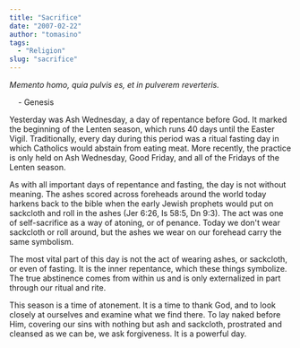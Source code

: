 ```yaml
---
title: "Sacrifice"
date: "2007-02-22"
author: "tomasino"
tags:
  - "Religion"
slug: "sacrifice"
---
```


<span style="font-style: italic;">Memento homo, quia pulvis es, et in
pulverem reverteris.</span>

    - Genesis

Yesterday was Ash Wednesday, a day of repentance before God. It marked
the beginning of the Lenten season, which runs 40 days until the Easter
Vigil. Traditionally, every day during this period was a ritual fasting
day in which Catholics would abstain from eating meat. More recently,
the practice is only held on Ash Wednesday, Good Friday, and all of the
Fridays of the Lenten season.

As with all important days of repentance and fasting, the day is not
without meaning. The ashes scored across foreheads around the world
today harkens back to the bible when the early Jewish prophets would put
on sackcloth and roll in the ashes (Jer 6:26, Is 58:5, Dn 9:3). The act
was one of self-sacrifice as a way of atoning, or of penance. Today we
don't wear sackcloth or roll around, but the ashes we wear on our
forehead carry the same symbolism.

The most vital part of this day is not the act of wearing ashes, or
sackcloth, or even of fasting. It is the inner repentance, which these
things symbolize. The true abstinence comes from within us and is only
externalized in part through our ritual and rite.

This season is a time of atonement. It is a time to thank God, and to
look closely at ourselves and examine what we find there. To lay naked
before Him, covering our sins with nothing but ash and sackcloth,
prostrated and cleansed as we can be, we ask forgiveness. It is a
powerful day.
